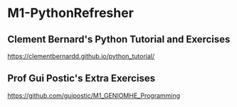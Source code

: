 # M1-PythonRefresher


## Clement Bernard's Python Tutorial and Exercises
https://clementbernardd.github.io/python_tutorial/

## Prof Gui Postic's Extra Exercises
https://github.com/guipostic/M1_GENIOMHE_Programming



